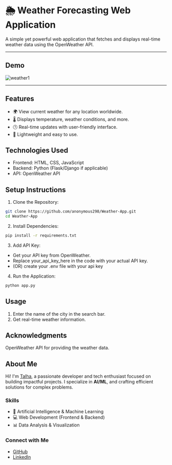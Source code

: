 # 🌦️ Weather Forecasting Web Application

A simple yet powerful web application that fetches and displays real-time weather data using the OpenWeather API.

---

## Demo

![weather1](https://github.com/user-attachments/assets/c5b9de71-0cdf-461c-83cb-bcda3b05a885)

---

## Features

- 🌍 View current weather for any location worldwide.
- 🌡️ Displays temperature, weather conditions, and more.
- 🕒 Real-time updates with user-friendly interface.
- 🚀 Lightweight and easy to use.

## Technologies Used

- Frontend: HTML, CSS, JavaScript
- Backend: Python (Flask/Django if applicable)
- API: OpenWeather API

## Setup Instructions

1. Clone the Repository:
```bash
git clone https://github.com/anonymous298/Weather-App.git
cd Weather-App
```

2. Install Dependencies:
```bash
pip install -r requirements.txt
```

3. Add API Key:

- Get your API key from OpenWeather.
- Replace your_api_key_here in the code with your actual API key.
- (OR) create your .env file with your api key

4. Run the Application:
```bash
python app.py
```

## Usage

1. Enter the name of the city in the search bar.
2. Get real-time weather information.

## Acknowledgments
OpenWeather API for providing the weather data.

## **About Me**  

Hi! I'm [Talha](https://github.com/anonymous298), a passionate developer and tech enthusiast focused on building impactful projects. I specialize in **AI/ML**, and crafting efficient solutions for complex problems.  

### **Skills**  
- 🧠 Artificial Intelligence & Machine Learning  
- 💻 Web Development (Frontend & Backend)  
- 📊 Data Analysis & Visualization  

### **Connect with Me**  
- [GitHub](https://github.com/anonymous298)  
- [LinkedIn](https://linkedin.com/in/muhmmad-talha937/)
